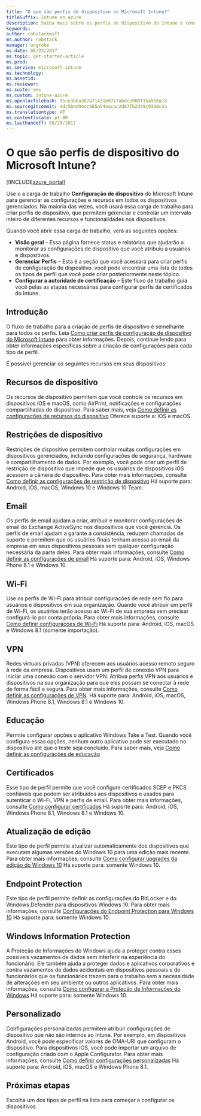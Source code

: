```yaml
---
title: "O que são perfis de dispositivo no Microsoft Intune?"
titleSuffix: Intune on Azure
description: Saiba mais sobre os perfis de dispositivo do Intune e como eles podem ajudar a gerenciar e proteger os dispositivos em sua empresa.
keywords: 
author: robstackmsft
ms.author: robstack
manager: angrobe
ms.date: 08/23/2017
ms.topic: get-started-article
ms.prod: 
ms.service: microsoft-intune
ms.technology: 
ms.assetid: 
ms.reviewer: 
ms.suite: ems
ms.custom: intune-azure
ms.openlocfilehash: 95ce3b6a307a71431b9717abdc3980f15a916a18
ms.sourcegitcommit: 4dc5bed94cc965a54eacac2d87fb2d49c9300c3a
ms.translationtype: HT
ms.contentlocale: pt-BR
ms.lasthandoff: 08/25/2017
---
```

# <a name="what-are-microsoft-intune-device-profiles"></a>O que são perfis de dispositivo do Microsoft Intune?

[!INCLUDE[azure_portal](./includes/azure_portal.md)]

Use o a carga de trabalho **Configuração de dispositivo** do Microsoft Intune para gerenciar as configurações e recursos em todos os dispositivos gerenciados. Na maioria das vezes, você usará essa carga de trabalho para criar perfis de dispositivo, que permitem gerenciar e controlar um intervalo inteiro de diferentes recursos e funcionalidades nos dispositivos.

Quando você abrir essa carga de trabalho, verá as seguintes opções:

- **Visão geral** – Essa página fornece status e relatórios que ajudarão a monitorar as configurações de dispositivo que você atribuiu a usuários e dispositivos.
- **Gerenciar Perfis** – Esta é a seção que você acessará para criar perfis de configuração de dispositivo. você pode encontrar uma lista de todos os tipos de perfil que você pode criar posteriormente neste tópico.
- **Configurar a autoridade de certificação** – Este fluxo de trabalho guia você pelas as etapas necessárias para configurar perfis de certificados do Intune.

## <a name="getting-started"></a>Introdução

O fluxo de trabalho para a criação de perfis de dispositivo é semelhante para todos os perfis. Leia [Como criar perfis de configuração de dispositivo do Microsoft Intune](device-profile-create.md) para obter informações. Depois, continue lendo para obter informações específicas sobre a criação de configurações para cada tipo de perfil.

É possível gerenciar os seguintes recursos em seus dispositivos:

## <a name="device-features"></a>Recursos de dispositivo

Os recursos de dispositivo permitem que você controle os recursos em dispositivos iOS e macOS, como AirPrint, notificações e configurações compartilhadas do dispositivo.
Para saber mais, veja [Como definir as configurações de recursos do dispositivo](device-features-configure.md) Oferece suporte a: iOS e macOS.

## <a name="device-restrictions"></a>Restrições de dispositivo
Restrições de dispositivo permitem controlar muitas configurações em dispositivos gerenciados, incluindo configurações de segurança, hardware e compartilhamento de dados. Por exemplo, você pode criar um perfil de restrição de dispositivo que impede que os usuários de dispositivos iOS acessem a câmera do dispositivo.
Para obter mais informações, consulte [Como definir as configurações de restrição de dispositivo](device-restrictions-configure.md) Há suporte para: Android, iOS, macOS, Windows 10 e Windows 10 Team.

## <a name="email"></a>Email
Os perfis de email ajudam a criar, atribuir e monitorar configurações de email do Exchange ActiveSync nos dispositivos que você gerencia. Os perfis de email ajudam a garante a consistência, reduzem chamadas de suporte e permitem que os usuários finais tenham acesso ao email da empresa em seus dispositivos pessoais sem qualquer configuração necessária da parte deles.
Para obter mais informações, consulte [Como definir as configurações de email](email-settings-configure.md) Há suporte para: Android, iOS, Windows Phone 8.1 e Windows 10.

## <a name="wi-fi"></a>Wi-Fi
Use os perfis de Wi-Fi para atribuir configurações de rede sem fio para usuários e dispositivos em sua organização. Quando você atribuir um perfil de Wi-Fi, os usuários terão acesso ao Wi-Fi de sua empresa sem precisar configurá-lo por conta própria.
Para obter mais informações, consulte [Como definir configurações de Wi-Fi](wi-fi-settings-configure.md) Há suporte para: Android, iOS, macOS e Windows 8.1 (somente importação).

## <a name="vpn"></a>VPN
Redes virtuais privadas (VPN) oferecem aos usuários acesso remoto seguro à rede da empresa. Dispositivos usam um perfil de conexão VPN para iniciar uma conexão com o servidor VPN. Atribua perfis VPN aos usuários e dispositivos na sua organização para que eles possam se conectar à rede de forma fácil e segura.
Para obter mais informações, consulte [Como definir as configurações de VPN](vpn-settings-configure.md).
Há suporte para: Android, iOS, macOS, Windows Phone 8.1, Windows 8.1 e Windows 10.

## <a name="education"></a>Educação
Permite configurar opções o aplicativo Windows Take a Test. Quando você configura essas opções, nenhum outro aplicativo pode ser executado no dispositivo até que o teste seja concluído.
Para saber mais, veja [Como definir as configurações de educação](education-settings-configure.md)

## <a name="certificates"></a>Certificados
Esse tipo de perfil permite que você configure certificados SCEP e PKCS confiáveis que podem ser atribuídos aos dispositivos e usados para autenticar o Wi-Fi, VPN e perfis de email.
Para obter mais informações, consulte [Como configurar certificados](certificates-configure.md) Há suporte para: Android, iOS, Windows Phone 8.1, Windows 8.1 e Windows 10.

## <a name="edition-upgrade"></a>Atualização de edição
Este tipo de perfil permite atualizar automaticamente dos dispositivos que executam algumas versões do Windows 10 para uma edição mais recente.
Para obter mais informações, consulte [Como configurar upgrades da edição do Windows 10](edition-upgrade-configure-windows-10.md) Há suporte para: somente Windows 10.

## <a name="endpoint-protection"></a>Endpoint Protection
Este tipo de perfil permite definir as configurações do BitLocker e do Windows Defender para dispositivos Windows 10.
Para obter mais informações, consulte [Configurações do Endpoint Protection para Windows 10](endpoint-protection-windows-10.md) Há suporte para: somente Windows 10.

## <a name="windows-information-protection"></a>Windows Information Protection
A Proteção de Informações do Windows ajuda a proteger contra esses possíveis vazamentos de dados sem interferir na experiência do funcionário. Ele também ajuda a proteger dados e aplicativos corporativos e contra vazamentos de dados acidentais em dispositivos pessoais e de funcionários que os funcionários trazem para o trabalho sem a necessidade de alterações em seu ambiente ou outros aplicativos.
Para obter mais informações, consulte [Como configurar a Proteção de Informações do Windows](windows-information-protection-configure.md) Há suporte para: somente Windows 10.

## <a name="custom"></a>Personalizado
Configurações personalizadas permitem atribuir configurações de dispositivo que não são internos ao Intune. Por exemplo, em dispositivos Android, você pode especificar valores de OMA-URI que configuram o dispositivo. Para dispositivos iOS, você pode importar um arquivo de configuração criado com o Apple Configurator.
Para obter mais informações, consulte [Como definir configurações personalizadas](custom-settings-configure.md) Há suporte para: Android, iOS, macOS e Windows Phone 8.1.

## <a name="next-steps"></a>Próximas etapas
Escolha um dos tipos de perfil na lista para começar a configurar os dispositivos.
